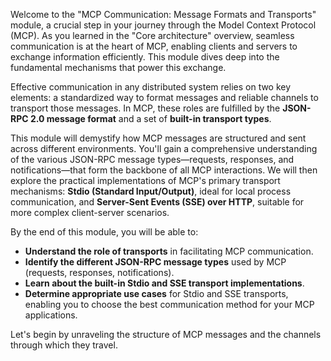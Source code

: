 Welcome to the "MCP Communication: Message Formats and Transports" module, a crucial step in your journey through the Model Context Protocol (MCP). As you learned in the "Core architecture" overview, seamless communication is at the heart of MCP, enabling clients and servers to exchange information efficiently. This module dives deep into the fundamental mechanisms that power this exchange.

Effective communication in any distributed system relies on two key elements: a standardized way to format messages and reliable channels to transport those messages. In MCP, these roles are fulfilled by the **JSON-RPC 2.0 message format** and a set of **built-in transport types**.

This module will demystify how MCP messages are structured and sent across different environments. You'll gain a comprehensive understanding of the various JSON-RPC message types—requests, responses, and notifications—that form the backbone of all MCP interactions. We will then explore the practical implementations of MCP's primary transport mechanisms: **Stdio (Standard Input/Output)**, ideal for local process communication, and **Server-Sent Events (SSE) over HTTP**, suitable for more complex client-server scenarios.

By the end of this module, you will be able to:

*   **Understand the role of transports** in facilitating MCP communication.
*   **Identify the different JSON-RPC message types** used by MCP (requests, responses, notifications).
*   **Learn about the built-in Stdio and SSE transport implementations**.
*   **Determine appropriate use cases** for Stdio and SSE transports, enabling you to choose the best communication method for your MCP applications.

Let's begin by unraveling the structure of MCP messages and the channels through which they travel.